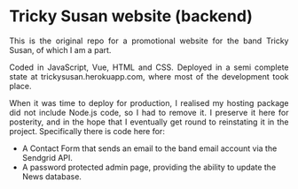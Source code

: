 # Tricky Susan website (backend)
<p align="justify">
This is the original repo for a promotional website for the band Tricky Susan, of which I am a part.</p>
<p align="justify">
Coded in JavaScript, Vue, HTML and CSS. Deployed in a semi complete state at trickysusan.herokuapp.com, where most of the development took place.</p>
<p align="justify">
When it was time to deploy for production, I realised my hosting package did not include Node.js code, so I had to remove it. I preserve it here for posterity, and in the hope that I eventually get round to reinstating it in the project. Specifically there is code here for:</p>

* A Contact Form that sends an email to the band email account via the Sendgrid API.
* A password protected admin page, providing the ability to update the News database.
